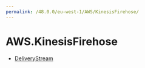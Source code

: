 ```yaml
---
permalink: /48.0.0/eu-west-1/AWS/KinesisFirehose/
---
```


# AWS.KinesisFirehose



* [DeliveryStream](DeliveryStream.md)